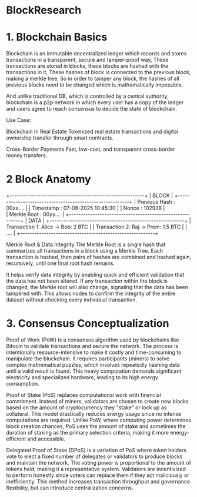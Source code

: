 # BlockResearch

# 1. Blockchain Basics
Blockchain is an immutable decentralized ledger which records and stores transactions in a transparent, secure and tamper-proof way,
These transactions are stored in blocks, these blocks are hashed with the transactions in it,
These hashes of block is connected to the previous block, making a merkle tree,
So in order to tamper any block, the hashes of all previous blocks need to be changed which is mathematically impossible.

And unlike traditional DB, which is controlled by a central authority,
 blockchain is a p2p network in which every user has a copy of the ledger and users agree to reach consensus to decide the state of blockchain.

Use Case:

Blockchain In Real Estate
Tokenized real estate transactions and digital ownership transfer through smart contracts.

Cross-Border Payments
Fast, low-cost, and transparent cross-border money transfers.

# 2 Block Anatomy


+---------------------------------------------------------+
|                      BLOCK                              |
+---------------------------------------------------------+
| Previous Hash : 00xx....                                |
| Timestamp     : 07-06-2025 10:45:30                     |
| Nonce         : 102938                                  |  
| Merkle Root   : 00yy....                                |
+---------------------------------------------------------+
|                     DATA                                |
+---------------------------------------------------------+
| Transaction 1: Alice → Bob: 2 BTC                       |
| Transaction 2: Raj → Prem: 1.5 BTC                      |
| ....                                                    |
+---------------------------------------------------------+

Merkle Root & Data Integrity
The Merkle Root is a single hash that summarizes all transactions in a block using a Merkle Tree. 
Each transaction is hashed, then pairs of hashes are combined and hashed again, recursively, until one final root hash remains.

It helps verify data integrity by enabling quick and efficient validation that the data has not been altered. 
If any transaction within the block is changed, the Merkle root will also change, signaling that the data has been tampered with.
 This allows nodes to confirm the integrity of the entire dataset without checking every individual transaction.


# 3.  Consensus Conceptualization

Proof of Work (PoW) is a consensus algorithm used by blockchains like Bitcoin to validate transactions and secure the network. 
The process is intentionally resource-intensive to make it costly and time-consuming to manipulate the blockchain. 
It requires participants (miners) to solve complex mathematical puzzles, which involves repeatedly hashing data until a valid result is found. 
This heavy computation demands significant electricity and specialized hardware, leading to its high energy consumption.


Proof of Stake (PoS) replaces computational work with financial commitment. Instead of miners, 
validators are chosen to create new blocks based on the amount of cryptocurrency they "stake" or lock up as collateral.
This model drastically reduces energy usage since no intense computations are required. 
Unlike PoW, where computing power determines block creation chances, PoS uses the amount of stake and sometimes the duration of staking as the primary selection criteria, 
making it more energy-efficient and accessible.

Delegated Proof of Stake (DPoS) is a variation of PoS where token holders vote to elect a fixed number of delegates or validators to produce blocks and maintain the network. 
The voting power is proportional to the amount of tokens held, making it a representative system. 
Validators are incentivized to perform honestly since voters can replace them if they act maliciously or inefficiently. 
This method increases transaction throughput and governance flexibility, but can introduce centralization concerns.
